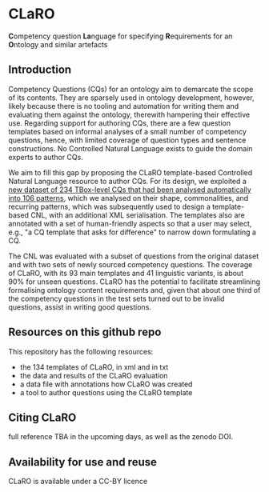 # CLaRO
**C**ompetency question **La**nguage for specifying **R**equirements for an **O**ntology and similar artefacts

## Introduction
Competency Questions (CQs) for an ontology aim to demarcate the scope of its contents. They are  sparsely used in ontology development, however, likely because there is no tooling and automation for writing them and evaluating them against the ontology, therewith hampering their effective use. Regarding support for authoring CQs, there are a few question templates based on informal analyses of a small number of competency questions, hence, with limited coverage of question types and sentence constructions. No Controlled Natural Language exists to guide the domain experts to author CQs. 

We aim to fill this gap by proposing the CLaRO template-based Controlled Natural Language  resource to author CQs. For its design, we exploited a [new dataset of 234 TBox-level CQs that had been analysed automatically into 106 patterns](https://github.com/CQ2SPARQLOWL/Dataset), which we analysed on their shape, commonalities, and recurring patterns, which was subsequently used to design a template-based CNL, with an additional XML serialisation. The templates also are annotated with a set of human-friendly aspects so that a user may select, e.g., "a CQ template that asks for difference" to narrow down formulating a CQ. 

The CNL was evaluated with a subset of questions from the original dataset and with two sets of newly sourced competency questions. The coverage of CLaRO, with its 93 main templates and 41 linguistic variants, is about 90% for unseen questions. CLaRO has the potential to facilitate streamlining formalising ontology content requirements and, given that about one third of the competency questions in the test sets turned out to be invalid questions, assist in writing good questions.  

## Resources on this github repo
This repository has the following resources:
- the 134 templates of CLaRO, in xml and in txt
- the data and results of the CLaRO evaluation
- a data file with annotations how CLaRO was created
- a tool to author questions using the CLaRO template

## Citing CLaRO
full reference TBA in the upcoming days, as well as the zenodo DOI.

## Availability for use and reuse
CLaRO is available under a CC-BY licence
